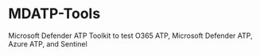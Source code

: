 # MDATP-Tools
Microsoft Defender ATP Toolkit to test O365 ATP, Microsoft Defender ATP, Azure ATP, and Sentinel
